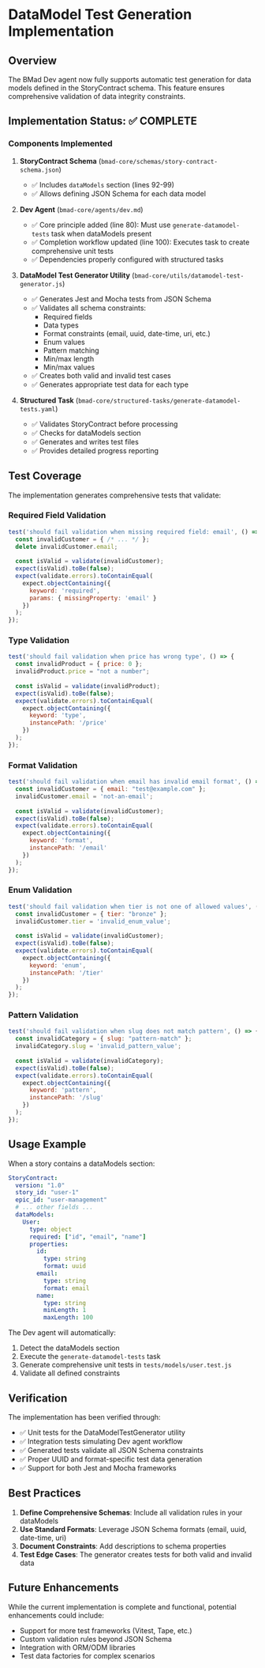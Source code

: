 # DataModel Test Generation Implementation

## Overview
The BMad Dev agent now fully supports automatic test generation for data models defined in the StoryContract schema. This feature ensures comprehensive validation of data integrity constraints.

## Implementation Status: ✅ COMPLETE

### Components Implemented

1. **StoryContract Schema** (`bmad-core/schemas/story-contract-schema.json`)
   - ✅ Includes `dataModels` section (lines 92-99)
   - ✅ Allows defining JSON Schema for each data model

2. **Dev Agent** (`bmad-core/agents/dev.md`)
   - ✅ Core principle added (line 80): Must use `generate-datamodel-tests` task when dataModels present
   - ✅ Completion workflow updated (line 100): Executes task to create comprehensive unit tests
   - ✅ Dependencies properly configured with structured tasks

3. **DataModel Test Generator Utility** (`bmad-core/utils/datamodel-test-generator.js`)
   - ✅ Generates Jest and Mocha tests from JSON Schema
   - ✅ Validates all schema constraints:
     - Required fields
     - Data types
     - Format constraints (email, uuid, date-time, uri, etc.)
     - Enum values
     - Pattern matching
     - Min/max length
     - Min/max values
   - ✅ Creates both valid and invalid test cases
   - ✅ Generates appropriate test data for each type

4. **Structured Task** (`bmad-core/structured-tasks/generate-datamodel-tests.yaml`)
   - ✅ Validates StoryContract before processing
   - ✅ Checks for dataModels section
   - ✅ Generates and writes test files
   - ✅ Provides detailed progress reporting

## Test Coverage

The implementation generates comprehensive tests that validate:

### Required Field Validation
```javascript
test('should fail validation when missing required field: email', () => {
  const invalidCustomer = { /* ... */ };
  delete invalidCustomer.email;
  
  const isValid = validate(invalidCustomer);
  expect(isValid).toBe(false);
  expect(validate.errors).toContainEqual(
    expect.objectContaining({
      keyword: 'required',
      params: { missingProperty: 'email' }
    })
  );
});
```

### Type Validation
```javascript
test('should fail validation when price has wrong type', () => {
  const invalidProduct = { price: 0 };
  invalidProduct.price = "not a number";
  
  const isValid = validate(invalidProduct);
  expect(isValid).toBe(false);
  expect(validate.errors).toContainEqual(
    expect.objectContaining({
      keyword: 'type',
      instancePath: '/price'
    })
  );
});
```

### Format Validation
```javascript
test('should fail validation when email has invalid email format', () => {
  const invalidCustomer = { email: "test@example.com" };
  invalidCustomer.email = 'not-an-email';
  
  const isValid = validate(invalidCustomer);
  expect(isValid).toBe(false);
  expect(validate.errors).toContainEqual(
    expect.objectContaining({
      keyword: 'format',
      instancePath: '/email'
    })
  );
});
```

### Enum Validation
```javascript
test('should fail validation when tier is not one of allowed values', () => {
  const invalidCustomer = { tier: "bronze" };
  invalidCustomer.tier = 'invalid_enum_value';
  
  const isValid = validate(invalidCustomer);
  expect(isValid).toBe(false);
  expect(validate.errors).toContainEqual(
    expect.objectContaining({
      keyword: 'enum',
      instancePath: '/tier'
    })
  );
});
```

### Pattern Validation
```javascript
test('should fail validation when slug does not match pattern', () => {
  const invalidCategory = { slug: "pattern-match" };
  invalidCategory.slug = 'invalid_pattern_value';
  
  const isValid = validate(invalidCategory);
  expect(isValid).toBe(false);
  expect(validate.errors).toContainEqual(
    expect.objectContaining({
      keyword: 'pattern',
      instancePath: '/slug'
    })
  );
});
```

## Usage Example

When a story contains a dataModels section:

```yaml
StoryContract:
  version: "1.0"
  story_id: "user-1"
  epic_id: "user-management"
  # ... other fields ...
  dataModels:
    User:
      type: object
      required: ["id", "email", "name"]
      properties:
        id:
          type: string
          format: uuid
        email:
          type: string
          format: email
        name:
          type: string
          minLength: 1
          maxLength: 100
```

The Dev agent will automatically:
1. Detect the dataModels section
2. Execute the `generate-datamodel-tests` task
3. Generate comprehensive unit tests in `tests/models/user.test.js`
4. Validate all defined constraints

## Verification

The implementation has been verified through:
- ✅ Unit tests for the DataModelTestGenerator utility
- ✅ Integration tests simulating Dev agent workflow
- ✅ Generated tests validate all JSON Schema constraints
- ✅ Proper UUID and format-specific test data generation
- ✅ Support for both Jest and Mocha frameworks

## Best Practices

1. **Define Comprehensive Schemas**: Include all validation rules in your dataModels
2. **Use Standard Formats**: Leverage JSON Schema formats (email, uuid, date-time, uri)
3. **Document Constraints**: Add descriptions to schema properties
4. **Test Edge Cases**: The generator creates tests for both valid and invalid data

## Future Enhancements

While the current implementation is complete and functional, potential enhancements could include:
- Support for more test frameworks (Vitest, Tape, etc.)
- Custom validation rules beyond JSON Schema
- Integration with ORM/ODM libraries
- Test data factories for complex scenarios